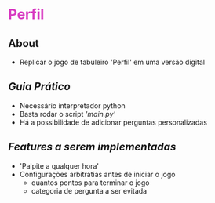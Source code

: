 <h1 style="color:#d83dc2;">
<b>Perfil</b>
</h1>

## About

- Replicar o jogo de tabuleiro 'Perfil' em uma versão digital
## <i>Guia Prático</i>
- Necessário interpretador python
- Basta rodar o script <i>'main.py'</i>
- Há a possibilidade de adicionar perguntas personalizadas

## <i> Features a serem implementadas </i>
- 'Palpite a qualquer hora'
- Configurações arbitrátias antes de iniciar o jogo
    - quantos pontos para terminar o jogo
    - categoria de pergunta a ser evitada
    

